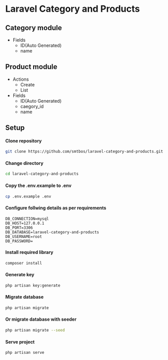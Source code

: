 # Laravel Category and Products

## Category module
  - Fields
    - ID(Auto Generated)
    - name

## Product module
  - Actions
    - Create
    - List
  - Fields
    - ID(Auto Generated)
    - caegory_id
    - name

## Setup


#### Clone repository
```bash
git clone https://github.com/smtbos/laravel-category-and-products.git
```

#### Change directory
```bash
cd laravel-category-and-products
```

#### Copy the .env.example to .env
```bash
cp .env.example .env
```

#### Configure follwing details as per requirements
```env
DB_CONNECTION=mysql
DB_HOST=127.0.0.1
DB_PORT=3306
DB_DATABASE=laravel-category-and-products
DB_USERNAME=root
DB_PASSWORD=
```

#### Install required library
```bash
composer install
```

#### Generate key
```bash
php artisan key:generate
```

#### Migrate database
```bash
php artisan migrate
```

#### Or migrate database with seeder
```bash
php artisan migrate --seed
```

#### Serve project
```bash
php artisan serve
```
